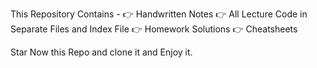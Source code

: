 This Repository Contains -
👉 Handwritten Notes
👉 All Lecture Code in Separate Files and Index File
👉 Homework Solutions
👉 Cheatsheets

Star Now this Repo and clone it and Enjoy it.


